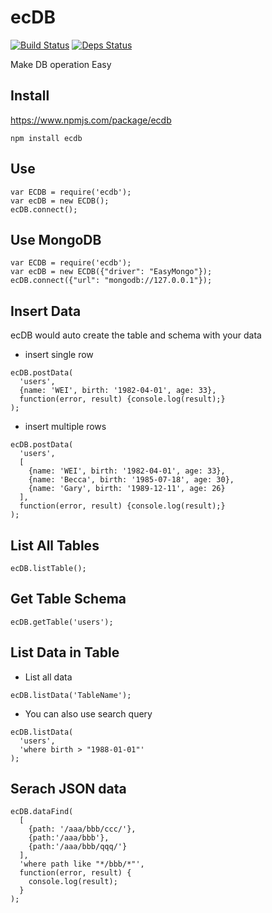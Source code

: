 # ecDB
[![Build Status](https://travis-ci.org/Luphia/ecDB.png?branch=master)](https://travis-ci.org/Luphia/ecDB)
[![Deps Status](https://david-dm.org/Luphia/ecDB.png)](https://david-dm.org/Luphia/ecDB)

Make DB operation Easy

## Install
https://www.npmjs.com/package/ecdb
```shell
npm install ecdb
```

## Use
```node
var ECDB = require('ecdb');
var ecDB = new ECDB();
ecDB.connect();
```

## Use MongoDB
```node
var ECDB = require('ecdb');
var ecDB = new ECDB({"driver": "EasyMongo"});
ecDB.connect({"url": "mongodb://127.0.0.1"});
```

## Insert Data
ecDB would auto create the table and schema with your data
* insert single row
```node
ecDB.postData(
  'users',
  {name: 'WEI', birth: '1982-04-01', age: 33},
  function(error, result) {console.log(result);}
);
```
*  insert multiple rows
```node
ecDB.postData(
  'users',
  [
    {name: 'WEI', birth: '1982-04-01', age: 33},
    {name: 'Becca', birth: '1985-07-18', age: 30},
    {name: 'Gary', birth: '1989-12-11', age: 26}
  ],
  function(error, result) {console.log(result);}
);
```

## List All Tables
```node
ecDB.listTable();
```

## Get Table Schema
```node
ecDB.getTable('users');
```

## List Data in Table
* List all data
```node
ecDB.listData('TableName');
```
* You can also use search query
```node
ecDB.listData(
  'users',
  'where birth > "1988-01-01"'
);
```

## Serach JSON data
```node
ecDB.dataFind(
  [
    {path: '/aaa/bbb/ccc/'},
    {path:'/aaa/bbb'},
    {path:'/aaa/bbb/qqq/'}
  ],
  'where path like "*/bbb/*"',
  function(error, result) {
    console.log(result);
  }
);
```
